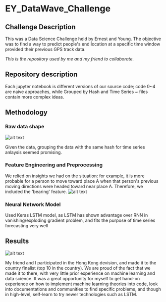 # EY_DataWave_Challenge

## Challenge Description

This was a Data Science Challenge held by Ernest and Young. The objective was to find a way to predict people's end location at a specific time window provided their previous GPS track data.

*This is the repository used by me and my friend to collaborate.*

## Repository description

Each jupyter notebook is different versions of our source code; code 0~4 are naive approaches, while Grouped by Hash and Time Series ~ files contain more complex ideas.

## Methodology

### Raw data shape

![alt text](http://images/raw_data.png)

Given the data, grouping the data with the same hash for time series anlaysis seemed promising.

### Feature Engineering and Preprocessing

We relied on insights we had on the situation: 
for example, it is more probable for a person to move toward place A when that person's previous moving directions were headed toward near place A. Therefore, we included the 'bearing' feature.
![alt text](http://images/bearing.png)

### Neural Network Model

Used Keras LSTM model, as LSTM has shown advantage over RNN in vanishing/exploding gradient problem, and fits the purpose of time series forecasting very well

## Results
![alt text](http://images/result.png)

My friend and I participated in the Hong Kong devision, and made it to the country finalist (top 10 in the country). We are proud of the fact that we made it to there, with very little prior experience on machine learning and data science. It was a great opportunity for myself to get hand-on experience on how to implement machine learning theories into code, look into documentations and communities to find specific problems, and though in high-level, self-learn to try newer technologies such as LSTM.
